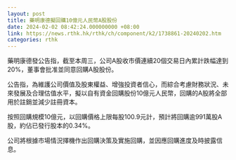 ```yaml
---
layout: post
title: 藥明康德擬回購10億元人民幣A股股份
date: 2024-02-02 08:42:24.000000000 +08:00
link: https://news.rthk.hk/rthk/ch/component/k2/1738861-20240202.htm
categories: rthk
---
```


藥明康德發公告指，截至本周三，公司A股收市價連續20個交易日內累計跌幅達到20%，董事會批准並同意回購A股股份。

公告指，為維護公司價值及股東權益、增強投資者信心，而綜合考慮財務狀況、未來發展及合理估值水平，擬以自有資金回購股份10億元人民幣，回購的A股將全部用於註銷並減少註冊資本。

按照回購規模10億元，以回購價格上限每股100.9元計，預計將回購逾991萬股A股，約佔已發行股本的0.34%。

公司將根據市場情況擇機作出回購決策及實施回購，並因應回購進度及時披露信息。
